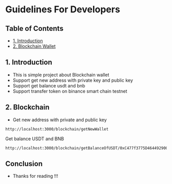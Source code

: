 # Guidelines For Developers

## Table of Contents
- [1. Introduction](#1-Introduction)
- [2. Blockchain Wallet](#2-Blockchain)

## 1. Introduction
- This is simple project about Blockchain wallet
- Support get new address with private key and public key
- Support get balance usdt and bnb
- Support transfer token on binance smart chain testnet


## 2. Blockchain
- Get new address with private and public key
```code
http://localhost:3000/blockchain/getNewWallet
```

Get balance USDT and BNB
```code
http://localhost:3000/blockchain/getBalanceOfUSDT/0xC477f3775D46449290095898cc84374223Fcb205
```

## Conclusion
- Thanks for reading !!!
